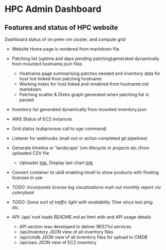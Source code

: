 # HPC Admin Dashboard

## Features and status of HPC website

Dashboard status of on prem vm cluster, and compute grid

- Website Home page is rendered from markdown file
- Patching list (uptime and days pending patching)generated dynamically from mounted hostname.json files
  - Hostname page summarising patches needed and inventory data for host hot-linked from patching hostname
  - Working notes for host linked and rendered from hostname.md markdown
  - Patching scatter & Distro graph generated when patching list is parsed
- Inventory list generated dynamically from mounted inventory.json
- AWS Status of EC2 instances
- Grid status (subprocess call to sge command)
- Listener for webhooks (mail-out or action completed git pipelines)
- Generate timeline or 'landscape' (vm lifecycle or projects etc.)from uploaded CSV file
  - Uploader [link](./timeline_upload), Display last chart [link](./timeline)
- Convert container to ubi8 enabling  lmutil to show products with floating licenses in use
- *TODO: Incorporate license log visualisations mail-out monthly report via celerybeat*
- *TODO: Some sort of traffic light with availability Time since last ping etc.*

- API: /api/ root loads README.md as html with and API usage details
  - API section was developed to deliver RESTful services
  - /api/inventory JSON view of all inventory files
  - /api/cmdb JSON view of all inventory files for upload to CMDB
  - /api/aws JSON view of EC2 inventory
